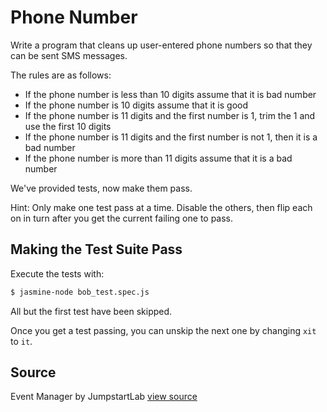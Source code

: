 # Phone Number

Write a program that cleans up user-entered phone numbers so that they can be sent SMS messages.

The rules are as follows:

* If the phone number is less than 10 digits assume that it is bad number
* If the phone number is 10 digits assume that it is good
* If the phone number is 11 digits and the first number is 1, trim the 1 and use the first 10 digits
* If the phone number is 11 digits and the first number is not 1, then it is a bad number
* If the phone number is more than 11 digits assume that it is a bad number

We've provided tests, now make them pass.

Hint: Only make one test pass at a time.
Disable the others, then flip each on in turn
after you get the current failing one to pass.

## Making the Test Suite Pass

Execute the tests with:

```bash
$ jasmine-node bob_test.spec.js
```

All but the first test have been skipped.

Once you get a test passing, you can unskip the next one by
changing `xit` to `it`.


## Source

Event Manager by JumpstartLab [view source](http://tutorials.jumpstartlab.com/projects/eventmanager.html)
